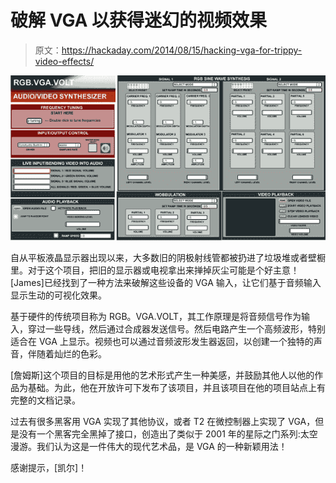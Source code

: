 # 破解 VGA 以获得迷幻的视频效果

> 原文：<https://hackaday.com/2014/08/15/hacking-vga-for-trippy-video-effects/>

![RGB.VGA.VOLT](img/32a101c06513361ed80e32b2b9f452df.png)

自从平板液晶显示器出现以来，大多数旧的阴极射线管都被扔进了垃圾堆或者壁橱里。对于这个项目，把旧的显示器或电视拿出来掸掉灰尘可能是个好主意！[James]已经找到了一种方法来破解这些设备的 VGA 输入，让它们基于音频输入显示生动的可视化效果。

基于硬件的传统项目称为 RGB。VGA.VOLT，其工作原理是将音频信号作为输入，穿过一些导线，然后通过合成器发送信号。然后电路产生一个高频波形，特别适合在 VGA 上显示。视频也可以通过音频波形发生器返回，以创建一个独特的声音，伴随着灿烂的色彩。

[詹姆斯]这个项目的目标是用他的艺术形式产生一种美感，并鼓励其他人以他的作品为基础。为此，他在开放许可下发布了该项目，并且该项目在他的项目站点上有完整的文档记录。

过去有很多黑客用 VGA 实现了其他协议，或者 T2 在微控制器上实现了 VGA，但是没有一个黑客完全黑掉了接口，创造出了类似于 2001 年的星际之门系列:太空漫游。我们认为这是一件伟大的现代艺术品，是 VGA 的一种新颖用法！

感谢提示，[凯尔]！